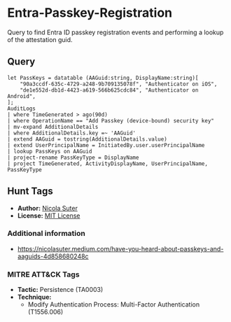# Entra-Passkey-Registration

Query to find Entra ID passkey registration events and performing a lookup of the attestation guid.

## Query

```kusto
let PassKeys = datatable (AAGuid:string, DisplayName:string)[
    "90a3ccdf-635c-4729-a248-9b709135078f", "Authenticator on iOS",
    "de1e552d-db1d-4423-a619-566b625cdc84", "Authenticator on Android",
];
AuditLogs
| where TimeGenerated > ago(90d)
| where OperationName == "Add Passkey (device-bound) security key"
| mv-expand AdditionalDetails
| where AdditionalDetails.key =~ 'AAGuid'
| extend AAGuid = tostring(AdditionalDetails.value)
| extend UserPrincipalName = InitiatedBy.user.userPrincipalName
| lookup PassKeys on AAGuid
| project-rename PassKeyType = DisplayName
| project TimeGenerated, ActivityDisplayName, UserPrincipalName, PassKeyType
```

## Hunt Tags

* **Author:** [Nicola Suter](https://nicolasuter.ch)
* **License:** [MIT License](https://github.com/nicolonsky/ITDR/blob/main/LICENSE)

### Additional information

* <https://nicolasuter.medium.com/have-you-heard-about-passkeys-and-aaguids-4d858680248c>

### MITRE ATT&CK Tags

* **Tactic:** Persistence (TA0003)
* **Technique:**
    * Modify Authentication Process: Multi-Factor Authentication (T1556.006)
